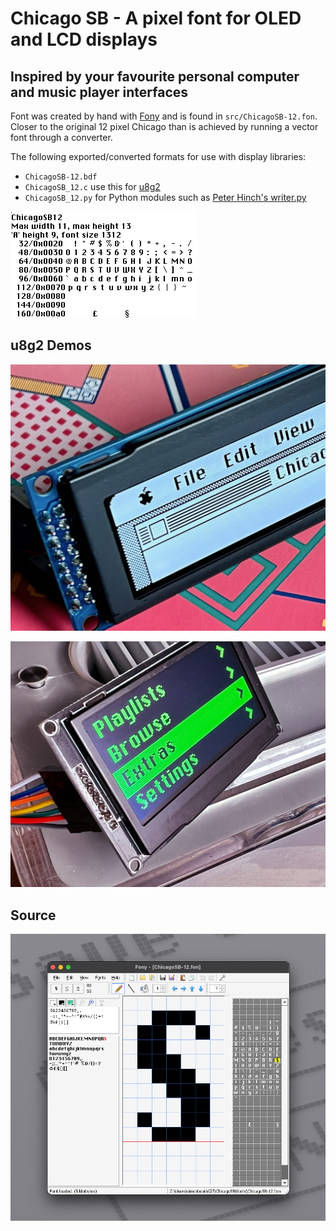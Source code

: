 # Chicago SB - A pixel font for OLED and LCD displays

## Inspired by your favourite personal computer and music player interfaces

Font was created by hand with [Fony](http://hukka.ncn.fi/?fony) and is found in `src/ChicagoSB-12.fon`. Closer to the original 12 pixel Chicago than is achieved by running a vector font through a converter.

The following exported/converted formats for use with display libraries:

- `ChicagoSB-12.bdf`
- `ChicagoSB_12.c` use this for [u8g2](https://github.com/olikraus/u8g2)
- `ChicagoSB_12.py` for Python modules such as [Peter Hinch's writer.py](https://github.com/peterhinch/micropython-font-to-py/blob/master/writer/writer.py)

![Charset](https://raw.githubusercontent.com/simonboak/ChicagoSB/refs/heads/main/assets/Charset.png)

## u8g2 Demos

![Mapple demo](https://github.com/simonboak/ChicagoSB/blob/main/assets/Mapple.jpeg?raw=true)

![Music player](https://github.com/simonboak/ChicagoSB/blob/main/assets/Music.jpeg?raw=true)

## Source

![Fony editor](https://github.com/simonboak/ChicagoSB/blob/main/assets/Screenshot.png?raw=true)
